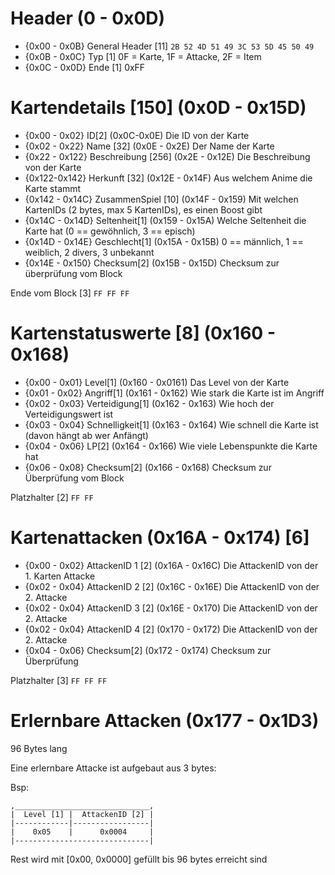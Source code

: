 # Header (0 - 0x0D)

- {0x00 - 0x0B}
    General Header [11]
        `2B 52 4D 51 49 3C 53 5D 45 50 49`
- {0x0B - 0x0C}
    Typ [1]
        0F = Karte, 1F = Attacke, 2F = Item
- {0x0C - 0x0D}
    Ende [1]
        0xFF


# Kartendetails [150] (0x0D - 0x15D)

- {0x00 - 0x02}
    ID[2] (0x0C-0x0E)
        Die ID von der Karte
- {0x02 - 0x22}
    Name [32] (0x0E - 0x2E)
        Der Name der Karte
- {0x22 - 0x122}
    Beschreibung [256] (0x2E - 0x12E)
        Die Beschreibung von der Karte
- {0x122-0x142}
    Herkunft [32] (0x12E - 0x14F)
        Aus welchem Anime die Karte stammt
- {0x142 - 0x14C} 
    ZusammenSpiel [10] (0x14F - 0x159)
        Mit welchen KartenIDs (2 bytes, max 5 KartenIDs), es einen Boost gibt
- {0x14C - 0x14D}
    Seltenheit[1] (0x159 - 0x15A)
        Welche Seltenheit die Karte hat (0 == gewöhnlich, 3 == episch)
- {0x14D -  0x14E}
    Geschlecht[1] (0x15A - 0x15B)
       0 == männlich,  1 == weiblich, 2 divers, 3 unbekannt
- {0x14E - 0x150}
    Checksum[2] (0x15B - 0x15D)
        Checksum zur überprüfung vom Block

Ende vom Block [3]
    `FF FF FF`
    
# Kartenstatuswerte [8] (0x160 - 0x168)

- {0x00 - 0x01}
    Level[1] (0x160 - 0x0161)
        Das Level von der Karte
- {0x01 - 0x02}
    Angriff[1] (0x161 - 0x162)
        Wie stark die Karte ist im Angriff
- {0x02 - 0x03}
    Verteidigung[1] (0x162 - 0x163)
        Wie hoch der Verteidigungswert ist
- {0x03 - 0x04}
    Schnelligkeit[1] (0x163 - 0x164)
        Wie schnell die Karte ist (davon hängt ab wer Anfängt)
- {0x04 - 0x06}
    LP[2] (0x164 - 0x166)
        Wie viele Lebenspunkte die Karte hat
- {0x06 - 0x08}
    Checksum[2] (0x166 - 0x168)
        Checksum zur Überprüfung vom Block

Platzhalter [2]
    `FF FF`

# Kartenattacken (0x16A - 0x174) [6]

- {0x00 - 0x02}
    AttackenID 1 [2] (0x16A - 0x16C)
        Die AttackenID von der 1. Karten Attacke
- {0x02 - 0x04}
    AttackenID 2 [2] (0x16C - 0x16E)
        Die AttackenID von der 2. Attacke
- {0x02 - 0x04}
    AttackenID 3 [2] (0x16E - 0x170)
        Die AttackenID von der 2. Attacke
- {0x02 - 0x04}
    AttackenID 4 [2] (0x170 - 0x172)
        Die AttackenID von der 2. Attacke
- {0x04 - 0x06}
    Checksum[2] (0x172 - 0x174)
        Checksum zur Überprüfung

Platzhalter [3]
    `FF FF FF`

# Erlernbare Attacken (0x177 - 0x1D3)

96 Bytes lang


Eine erlernbare Attacke ist aufgebaut aus 3 bytes:

Bsp:
```
,______________________________,
|  Level [1] |  AttackenID [2] |
|------------|-----------------|
|    0x05    |      0x0004     |
|------------------------------|
```

Rest wird mit [0x00, 0x0000] gefüllt bis 96 bytes erreicht sind